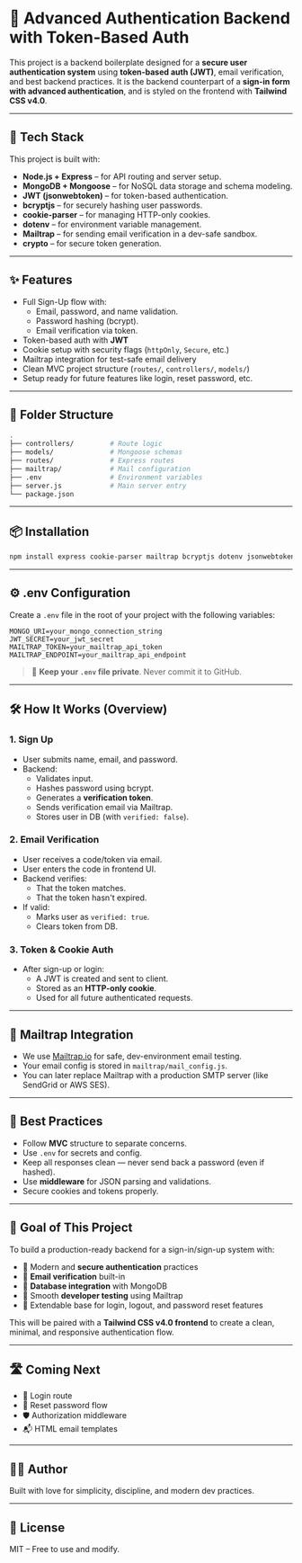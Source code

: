 
# 🔐 Advanced Authentication Backend with Token-Based Auth

This project is a backend boilerplate designed for a **secure user authentication system** using **token-based auth (JWT)**, email verification, and best backend practices. It is the backend counterpart of a **sign-in form with advanced authentication**, and is styled on the frontend with **Tailwind CSS v4.0**.

---

## 🚀 Tech Stack

This project is built with:

- **Node.js + Express** – for API routing and server setup.
- **MongoDB + Mongoose** – for NoSQL data storage and schema modeling.
- **JWT (jsonwebtoken)** – for token-based authentication.
- **bcryptjs** – for securely hashing user passwords.
- **cookie-parser** – for managing HTTP-only cookies.
- **dotenv** – for environment variable management.
- **Mailtrap** – for sending email verification in a dev-safe sandbox.
- **crypto** – for secure token generation.

---

## ✨ Features

- Full Sign-Up flow with:
  - Email, password, and name validation.
  - Password hashing (bcrypt).
  - Email verification via token.
- Token-based auth with **JWT**
- Cookie setup with security flags (`httpOnly`, `Secure`, etc.)
- Mailtrap integration for test-safe email delivery
- Clean MVC project structure (`routes/`, `controllers/`, `models/`)
- Setup ready for future features like login, reset password, etc.

---

## 📁 Folder Structure

```bash
.
├── controllers/         # Route logic
├── models/              # Mongoose schemas
├── routes/              # Express routes
├── mailtrap/            # Mail configuration
├── .env                 # Environment variables
├── server.js            # Main server entry
└── package.json
```

---

## 📦 Installation

```bash
npm install express cookie-parser mailtrap bcryptjs dotenv jsonwebtoken mongoose crypto
```

---

## ⚙️ .env Configuration

Create a `.env` file in the root of your project with the following variables:

```env
MONGO_URI=your_mongo_connection_string
JWT_SECRET=your_jwt_secret
MAILTRAP_TOKEN=your_mailtrap_api_token
MAILTRAP_ENDPOINT=your_mailtrap_api_endpoint
```

> 🔐 **Keep your `.env` file private**. Never commit it to GitHub.

---

## 🛠️ How It Works (Overview)

### 1. Sign Up

- User submits name, email, and password.
- Backend:
  - Validates input.
  - Hashes password using bcrypt.
  - Generates a **verification token**.
  - Sends verification email via Mailtrap.
  - Stores user in DB (with `verified: false`).

### 2. Email Verification

- User receives a code/token via email.
- User enters the code in frontend UI.
- Backend verifies:
  - That the token matches.
  - That the token hasn't expired.
- If valid:
  - Marks user as `verified: true`.
  - Clears token from DB.

### 3. Token & Cookie Auth

- After sign-up or login:
  - A JWT is created and sent to client.
  - Stored as an **HTTP-only cookie**.
  - Used for all future authenticated requests.

---

## 🧪 Mailtrap Integration

- We use [Mailtrap.io](https://mailtrap.io) for safe, dev-environment email testing.
- Your email config is stored in `mailtrap/mail_config.js`.
- You can later replace Mailtrap with a production SMTP server (like SendGrid or AWS SES).

---

## 🧼 Best Practices

- Follow **MVC** structure to separate concerns.
- Use `.env` for secrets and config.
- Keep all responses clean — never send back a password (even if hashed).
- Use **middleware** for JSON parsing and validations.
- Secure cookies and tokens properly.

---

## 🎯 Goal of This Project

To build a production-ready backend for a sign-in/sign-up system with:

- 🧠 Modern and **secure authentication** practices
- 📧 **Email verification** built-in
- 💾 **Database integration** with MongoDB
- 🧪 Smooth **developer testing** using Mailtrap
- 🧩 Extendable base for login, logout, and password reset features

This will be paired with a **Tailwind CSS v4.0 frontend** to create a clean, minimal, and responsive authentication flow.

---

## 🛣️ Coming Next

- 🔐 Login route
- 🔁 Reset password flow
- 🛡️ Authorization middleware
- 📬 HTML email templates

---

## 👨‍💻 Author

Built with love for simplicity, discipline, and modern dev practices.

---

## 📄 License

MIT – Free to use and modify.
